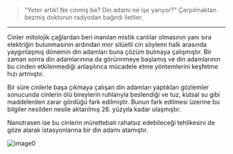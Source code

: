 > "Yeter artık! Ne cinmiş be? Din adamı ne işe yarıyor?"
Çarpılmaktan bezmiş doktorun radyodan bağırdı iletiler.
***

Cinler mitolojik çağlardan beri inanılan mistik canlılar olmasının yanı sıra elektriğin bulunmasının ardından mor silüetli cin söylemi halk arasında yaygınlaşmış dönemin din adamları buna çözüm bulmaya çalışmıştır. Bir zaman sonra din adamlarınına da görünnmeye başlamış ve din adamlarının bu cinden etkilenmediği anlaşılınca mücadele etme yöntemlerini keşfetme hızı artmıştır.

Bir süre cinlerle başa çıkmaya çalışan din adamları yaptıkları gözlemler sonucunda cinlerin ölü bireylerin ruhlarıyla beslendiği ve tuz, kutsal su gibi maddelerden zarar gördüğü fark edilmiştir. Bunun fark edilmesi üzerine bu bilgiler nesilden nesile aktarılmış 26. yüzyıla kadar ulaşmıştır.

Nanotrasen ise bu cinlerin mürettebatı rahatsız edebileceği tehlikesini de göze alarak istasyonlarına bir din adamı atamıştır.

![image0](https://github.com/Oynumt1/Psychonaut-Lore/assets/151470732/4c184448-bd85-4222-9c36-c20ff08744ef)

